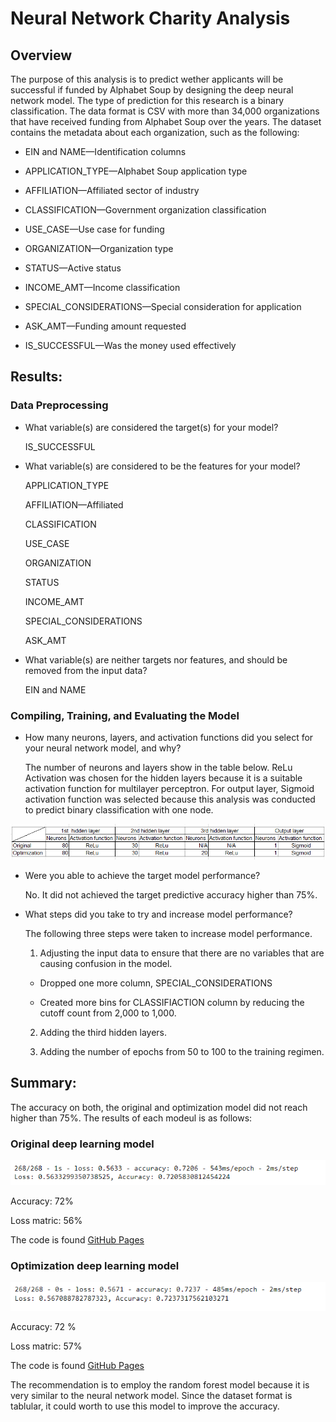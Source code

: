 # Neural Network Charity Analysis

## Overview 

The purpose of this analysis is to predict wether applicants will be successful if funded by Alphabet Soup by designing the deep neural network model.  The type of prediction for this research is a binary classification.  The data format is CSV with more than 34,000 organizations that have received funding from Alphabet Soup over the years.  The dataset contains the metadata about each organization, such as the following:

- EIN and NAME—Identification columns

- APPLICATION_TYPE—Alphabet Soup application type

- AFFILIATION—Affiliated sector of industry

- CLASSIFICATION—Government organization classification

- USE_CASE—Use case for funding

- ORGANIZATION—Organization type

- STATUS—Active status

- INCOME_AMT—Income classification

- SPECIAL_CONSIDERATIONS—Special consideration for application

- ASK_AMT—Funding amount requested

- IS_SUCCESSFUL—Was the money used effectively

## Results: 
 
### Data Preprocessing

- What variable(s) are considered the target(s) for your model?

    IS_SUCCESSFUL

- What variable(s) are considered to be the features for your model?

    APPLICATION_TYPE

    AFFILIATION—Affiliated

    CLASSIFICATION

    USE_CASE

    ORGANIZATION

    STATUS

    INCOME_AMT

    SPECIAL_CONSIDERATIONS

    ASK_AMT

- What variable(s) are neither targets nor features, and should be removed from the input data?

    EIN and NAME

### Compiling, Training, and Evaluating the Model

- How many neurons, layers, and activation functions did you select for your neural network model, and why?

    The number of neurons and layers show in the table below.   ReLu Activation was chosen for the hidden layers because it is a suitable activation function for multilayer perceptron.  For output layer, Sigmoid activation function was selected because this analysis was conducted to predict binary classification with one node.

![This is an image](https://github.com/tomoko1T/Neural_Network_Charity_Analysis/blob/main/images/training.png) 

- Were you able to achieve the target model performance?

    No.  It did not achieved the target predictive accuracy higher than 75%. 

- What steps did you take to try and increase model performance?

    The following three steps were taken to increase model performance.

    1. Adjusting the input data to ensure that there are no variables that are causing confusion in the model.

    * Dropped one more column, SPECIAL_CONSIDERATIONS

    * Created more bins for CLASSIFIACTION column by reducing the cutoff count from 2,000 to 1,000.
    
    2. Adding the third hidden layers.

    3. Adding the number of epochs from 50 to 100 to the training regimen.

## Summary: 

The accuracy on both, the original and optimization model did not reach higher than 75%.  The results of each modeul is as follows:

### Original deep learning model

![This is an image](https://github.com/tomoko1T/Neural_Network_Charity_Analysis/blob/main/images/Evalution_original.png) 

Accuracy: 72%

Loss matric: 56%

The code is found [GitHub Pages](https://github.com/tomoko1T/Neural_Network_Charity_Analysis/blob/main/AlphabetSoupCharity.ipynb)

### Optimization deep learning model 

![This is an image](https://github.com/tomoko1T/Neural_Network_Charity_Analysis/blob/main/images/Evaluation_opt.png) 

Accuracy: 72 %

Loss matric: 57%

The code is found [GitHub Pages](https://github.com/tomoko1T/Neural_Network_Charity_Analysis/blob/main/AlphabetSoupCharity_Optimization.ipynb)

The recommendation is to employ the random forest model because it is very similar to the neural network model.  Since the dataset format is tablular, it could worth to use this model to improve the accuracy. 
